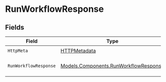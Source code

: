# RunWorkflowResponse


## Fields

| Field                                                                                   | Type                                                                                    | Required                                                                                | Description                                                                             |
| --------------------------------------------------------------------------------------- | --------------------------------------------------------------------------------------- | --------------------------------------------------------------------------------------- | --------------------------------------------------------------------------------------- |
| `HttpMeta`                                                                              | [HTTPMetadata](../../Models/Components/HTTPMetadata.md)                                 | :heavy_check_mark:                                                                      | N/A                                                                                     |
| `RunWorkflowResponse`                                                                   | [Models.Components.RunWorkflowResponse](../../Models/Components/RunWorkflowResponse.md) | :heavy_minus_sign:                                                                      | The workflow instance                                                                   |